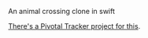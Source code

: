 An animal crossing clone in swift


[There's a Pivotal Tracker project for this](https://www.pivotaltracker.com/n/projects/1293068).